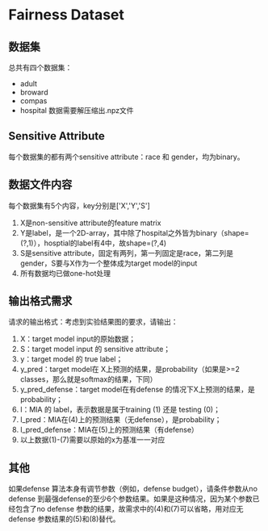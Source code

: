 # Fairness Dataset

## 数据集

总共有四个数据集：
 - adult
 - broward
 - compas
 - hospital
 数据需要解压缩出.npz文件

## Sensitive Attribute
每个数据集的都有两个sensitive attribute：race 和 gender，均为binary。

## 数据文件内容
 每个数据集有5个内容，key分别是['X','Y','S']
 1. X是non-sensitive attribute的feature matrix
 2. Y是label，是一个2D-array，其中除了hospital之外皆为binary（shape=(?,1)），hosptial的label有4中，故shape=(?,4)
 3. S是sensitive attribute，固定有两列，第一列固定是race，第二列是gender，S要与X作为一个整体成为target model的input
 4. 所有数据均已做one-hot处理

## 输出格式需求
请求的输出格式：考虑到实验结果图的要求，请输出：
 1. X：target model input的原始数据；
 2. S：target model input 的 sensitive attribute；
 3. y：target model 的 true label；
 4. y_pred：target model在 X上预测的结果，是probability（如果是>=2 classes，那么就是softmax的结果，下同）
 5. y_pred_defense：target model在有defense 的情况下X上预测的结果，是probability；
 6. l：MIA 的 label，表示数据是属于training (1) 还是 testing (0)；
 7. l_pred：MIA在(4)上的预测结果（无defense），是probability；
 8. l_pred_defense：MIA在(5)上的预测结果（有defense）
 9. 以上数据(1)-(7)需要以原始的x为基准一一对应

## 其他
如果defense 算法本身有调节参数（例如，defense budget），请条件参数从no defense 到最强defense的至少6个参数结果。如果是这种情况，因为某个参数已经包含了no defense 参数的结果，故需求中的(4)和(7)可以省略，用对应无defense 参数结果的(5)和(8)替代。